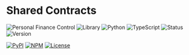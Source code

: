 # Shared Contracts

![Personal Finance Control](https://img.shields.io/badge/Project-Finance%20Control-blue)
![Library](https://img.shields.io/badge/Type-Library-lightblue)
![Python](https://img.shields.io/badge/Python-3.11%2B-green)
![TypeScript](https://img.shields.io/badge/TypeScript-5%2B-3178C6)
![Status](https://img.shields.io/badge/Status-Development-yellow)
![Version](https://img.shields.io/badge/Version-1.0.0--alpha-lightgrey)

[![PyPI](https://img.shields.io/badge/PyPI-Package-3775A9)](https://pypi.org/project/fc-shared-contracts/)
[![NPM](https://img.shields.io/badge/NPM-Package-CB3837)](https://www.npmjs.com/package/fc-shared-contracts)
[![License](https://img.shields.io/badge/License-MIT-blue.svg)](LICENSE)
